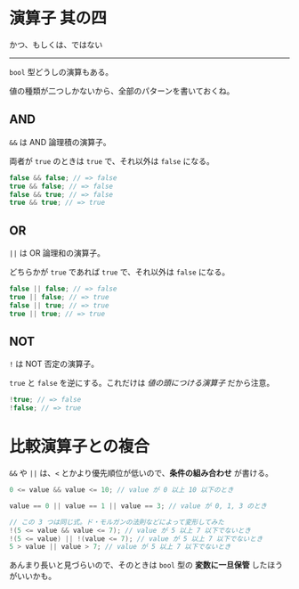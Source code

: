 # 演算子 其の四

かつ、もしくは、ではない

---

`bool` 型どうしの演算もある。

値の種類が二つしかないから、全部のパターンを書いておくね。


## AND

`&&` は AND 論理積の演算子。

両者が `true` のときは `true` で、それ以外は `false` になる。

```cpp
false && false; // => false
true && false; // => false
false && true; // => false
true && true; // => true
```


## OR

`||` は OR 論理和の演算子。

どちらかが `true` であれば `true` で、それ以外は `false` になる。

```cpp
false || false; // => false
true || false; // => true
false || true; // => true
true || true; // => true
```


## NOT

`!` は NOT 否定の演算子。

`true` と `false` を逆にする。これだけは *値の頭につける演算子* だから注意。

```cpp
!true; // => false
!false; // => true
```


# 比較演算子との複合

`&&` や `||` は、`<` とかより優先順位が低いので、**条件の組み合わせ** が書ける。

```cpp
0 <= value && value <= 10; // value が 0 以上 10 以下のとき

value == 0 || value == 1 || value == 3; // value が 0, 1, 3 のとき

// この 3 つは同じ式。ド・モルガンの法則などによって変形してみた
!(5 <= value && value <= 7); // value が 5 以上 7 以下でないとき
!(5 <= value) || !(value <= 7); // value が 5 以上 7 以下でないとき
5 > value || value > 7; // value が 5 以上 7 以下でないとき
```

あんまり長いと見づらいので、そのときは `bool` 型の **変数に一旦保管** したほうがいいかも。